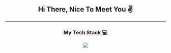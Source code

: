 <h2 align="center">Hi There, Nice To Meet You ✌</h2>
<hr>

<h3 align="center">My Tech Stack 💻</h3>
<p align="center">
  <a href="https://skillicons.dev">
    <img src="https://skillicons.dev/icons?i=html,css,js,php,mysql,python,c,cs,cpp,java,react" />
  </a>
</p>


